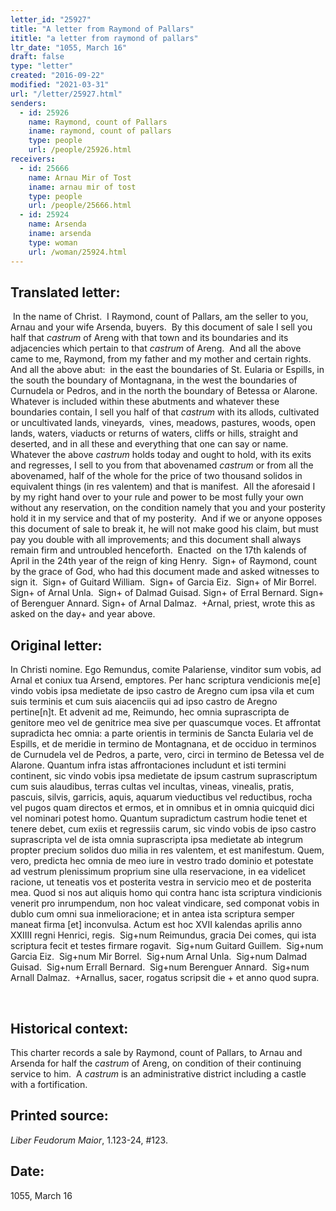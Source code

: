 ```yaml
---
letter_id: "25927"
title: "A letter from Raymond of Pallars"
ititle: "a letter from raymond of pallars"
ltr_date: "1055, March 16"
draft: false
type: "letter"
created: "2016-09-22"
modified: "2021-03-31"
url: "/letter/25927.html"
senders:
  - id: 25926
    name: Raymond, count of Pallars
    iname: raymond, count of pallars
    type: people
    url: /people/25926.html
receivers:
  - id: 25666
    name: Arnau Mir of Tost
    iname: arnau mir of tost
    type: people
    url: /people/25666.html
  - id: 25924
    name: Arsenda
    iname: arsenda
    type: woman
    url: /woman/25924.html
---
```

<h2> Translated letter:</h2><p>&nbsp;In the name of Christ.&nbsp; I Raymond, count of Pallars, am the seller to you, Arnau and your wife Arsenda, buyers.&nbsp; By this document of sale I sell you half that <i>castrum </i>of Areng with that town and its boundaries and its adjacencies which pertain to that <i>castrum </i>of Areng.&nbsp; And all the above came to me, Raymond, from my father and my mother and certain rights.&nbsp; And all the above abut:&nbsp; in the east the boundaries of St. Eularia or Espills, in the south the boundary of Montagnana, in the west the boundaries of Curnudela or Pedros, and in the north the boundary of Betessa or Alarone. Whatever is included within these abutments and whatever these boundaries contain, I sell you half of that <i>castrum </i>with its allods, cultivated or uncultivated lands, vineyards,&nbsp; vines, meadows, pastures, woods, open lands, waters, viaducts or returns of waters, cliffs or hills, straight and deserted, and in all these and everything that one can say or name.&nbsp; Whatever the above <i>castrum</i> holds today and ought to hold, with its exits and regresses, I sell to you from that abovenamed <i>castrum </i>or from all the abovenamed, half of the whole for the price of two thousand solidos in equivalent things (in res valentem) and that is manifest.&nbsp; All the aforesaid I by my right hand over to your rule and power to be most fully your own without any reservation, on the condition namely that you and your posterity hold it in my service and that of my posterity.&nbsp; And if we or anyone opposes this document of sale to break it, he will not make good his claim, but must pay you double with all improvements; and this document shall always remain firm and untroubled henceforth.&nbsp; Enacted &nbsp;on the 17th kalends of April in the 24th year of the reign of king Henry.&nbsp; Sign+ of Raymond, count by the grace of God, who had this document made and asked witnesses to sign it.&nbsp; Sign+ of Guitard William.&nbsp; Sign+ of Garcia Eiz.&nbsp; Sign+ of Mir Borrel. Sign+ of Arnal Unla.&nbsp; Sign+ of Dalmad Guisad. Sign+ of Erral Bernard. Sign+ of Berenguer Annard. Sign+ of Arnal Dalmaz.&nbsp; +Arnal, priest, wrote this as asked on the day+ and year above.</p><h2 class="mt-4"> Original letter:</h2><p>In Christi nomine. Ego Remundus, comite Palariense, vinditor sum vobis, ad Arnal et coniux tua Arsend, emptores. Per hanc scriptura vendicionis me[e] vindo vobis ipsa medietate de ipso castro de Aregno cum ipsa vila et cum suis terminis et cum suis aiacenciis qui ad ipso castro de Aregno pertine[n]t. Et advenit ad me, Reimundo, hec omnia suprascripta de genitore meo vel de genitrice mea sive per quascumque voces. Et affrontat supradicta hec omnia: a parte orientis in terminis de Sancta Eularia vel de Espills, et de meridie in termino de Montagnana, et de occiduo in terminos de Curnudela vel de Pedros, a parte, vero, circi in termino de Betessa vel de Alarone. Quantum infra istas affrontaciones includunt et isti termini continent, sic vindo vo­bis ipsa medietate de ipsum castrum suprascriptum cum suis alaudibus, terras cultas vel incultas, vineas, vinealis, pratis, pascuis, silvis, garricis, aquis, aquarum vieductibus vel reductibus, rocha vel pugos quam directos et ermos, et in omnibus et in omnia quicquid dici vel nominari potest homo. Quantum supradictum castrum hodie tenet et tenere debet, cum exiis et regressiis carum, sic vindo vobis de ipso castro suprascripta vel de ista omnia suprascripta ipsa medietate ab integrum propter precium solidos duo milia in res valentem, et est manifestum. Quem, vero, predicta hec omnia de meo iure in vestro trado dominio et potestate ad vestrum plenissimum proprium sine ulla reservacione, in ea videlicet racione, ut teneatis vos et posterita vestra in servicio meo et de posterita mea. Quod si nos aut aliquis homo qui contra hanc ista scriptura vindicionis venerit pro inrumpendum, non hoc valeat vindicare, sed componat vobis in dublo cum omni sua inmelioracione; et in antea ista scriptura semper maneat firma [et] inconvulsa. Actum est hoc XVII kalendas aprilis anno XXIIII regni Henrici, regis.&nbsp; Sig+num Reimundus, gracia Dei comes, qui ista scriptura fecit et testes firmare rogavit.&nbsp; Sig+num Guitard Guillem.&nbsp; Sig+num Garcia Eiz.&nbsp; Sig+num Mir Borrel.&nbsp; Sig+num Arnal Unla.&nbsp; Sig+num Dalmad Guisad.&nbsp; Sig+num Errall Bernard.&nbsp; Sig+num Berenguer Annard.&nbsp; Sig+num Arnall Dalmaz.&nbsp; +Arnallus, sacer, rogatus scripsit die + et anno quod supra.</p><p>&nbsp;</p><h2 class="mt-4"> Historical context:</h2><p>This charter records a sale by Raymond, count of Pallars, to Arnau and Arsenda for half the <i>castrum</i> of Areng, on condition of their continuing service to him.&nbsp; A <i>castrum</i>&nbsp;is an administrative district including a castle with a fortification.</p><h2 class="mt-4"> Printed source:</h2><p><i>Liber Feudorum Maior</i>,&nbsp;1.123-24, #123.&nbsp;&nbsp;</p><h2 class="mt-4"> Date:</h2>1055, March 16